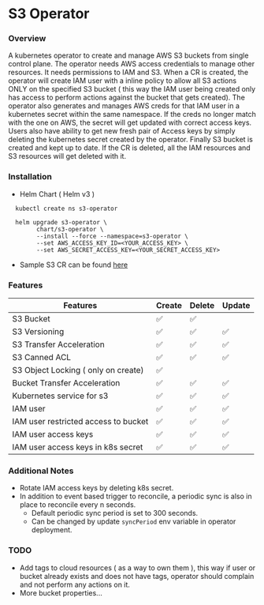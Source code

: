 # S3 Operator

### Overview
A kubernetes operator to create and manage AWS S3 buckets from single control plane. The operator needs AWS access credentials
to manage other resources. It needs permissions to IAM and S3. When a CR is created, the operator will create IAM user
with a inline policy to allow all S3 actions ONLY on the specified S3 bucket ( this way the IAM user being created only has 
access to perform actions against the bucket that gets created). The operator also generates and manages AWS creds for that 
IAM user in a kubernetes secret within the same namespace. If the creds no longer match with the one on AWS, the secret will
get updated with correct access keys. Users also have ability to get new fresh pair of Access keys by simply deleting
the kubernetes secret created by the operator. Finally S3 bucket is created and kept up to date. If the CR is deleted, all 
the IAM resources and S3 resources will get deleted with it.

### Installation
-  Helm Chart ( Helm v3 )
```
  kubectl create ns s3-operator
```
```
  helm upgrade s3-operator \
        chart/s3-operator \
        --install --force --namespace=s3-operator \
        --set AWS_ACCESS_KEY_ID=<YOUR_ACCESS_KEY> \
        --set AWS_SECRET_ACCESS_KEY=<YOUR_SECRET_ACCESS_KEY>
```
- Sample S3 CR can be found [here](https://github.com/agill17/s3-operator/blob/master/deploy/crds/agill.apps_v1alpha1_s3_cr.yaml)

### Features
|Features                               | Create | Delete   | Update |
|---------------------------------------|--------|----------|--------|
| S3 Bucket                             | ✅     | ✅     |       |
| S3 Versioning                         | ✅     | ✅     | ✅    |
| S3 Transfer Acceleration              | ✅     | ✅     | ✅    |
| S3 Canned ACL                         | ✅     | ✅     | ✅    |
| S3 Object Locking ( only on create)   | ✅     |        |        |
| Bucket Transfer Acceleration          | ✅     | ✅     | ✅    |
| Kubernetes service for s3             | ✅     | ✅     | ✅    |
| IAM user                              | ✅     | ✅     | ✅    |
| IAM user restricted access to bucket  | ✅     | ✅     | ✅    |
| IAM user access keys                  | ✅     | ✅     | ✅    |
| IAM user access keys in k8s secret    | ✅     | ✅     | ✅    |







### Additional Notes
- Rotate IAM access keys by deleting k8s secret.
- In addition to event based trigger to reconcile, a periodic sync is also in place to reconcile every n seconds.
    - Default periodic sync period is set to 300 seconds.
    - Can be changed by update `syncPeriod` env variable in operator deployment.

### TODO
- Add tags to cloud resources ( as a way to own them ), this way if user or bucket already exists and does not have tags, operator should complain and not perform any actions on it.
- More bucket properties...
